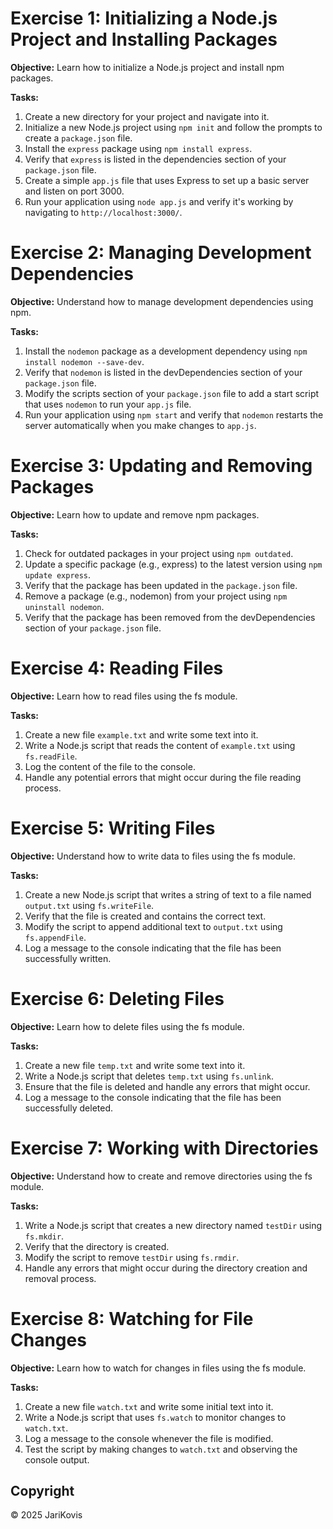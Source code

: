 
# Exercise 1: Initializing a Node.js Project and Installing Packages
**Objective:** Learn how to initialize a Node.js project and install npm packages.

**Tasks:**
1. Create a new directory for your project and navigate into it.
2. Initialize a new Node.js project using `npm init` and follow the prompts to create a `package.json` file.
3. Install the `express` package using `npm install express`.
4. Verify that `express` is listed in the dependencies section of your `package.json` file.
5. Create a simple `app.js` file that uses Express to set up a basic server and listen on port 3000.
6. Run your application using `node app.js` and verify it's working by navigating to `http://localhost:3000/`.

# Exercise 2: Managing Development Dependencies
**Objective:** Understand how to manage development dependencies using npm.

**Tasks:**
1. Install the `nodemon` package as a development dependency using `npm install nodemon --save-dev`.
2. Verify that `nodemon` is listed in the devDependencies section of your `package.json` file.
3. Modify the scripts section of your `package.json` file to add a start script that uses `nodemon` to run your `app.js` file.
4. Run your application using `npm start` and verify that `nodemon` restarts the server automatically when you make changes to `app.js`.

# Exercise 3: Updating and Removing Packages
**Objective:** Learn how to update and remove npm packages.

**Tasks:**
1. Check for outdated packages in your project using `npm outdated`.
2. Update a specific package (e.g., express) to the latest version using `npm update express`.
3. Verify that the package has been updated in the `package.json` file.
4. Remove a package (e.g., nodemon) from your project using `npm uninstall nodemon`.
5. Verify that the package has been removed from the devDependencies section of your `package.json` file.

# Exercise 4: Reading Files
**Objective:** Learn how to read files using the fs module.

**Tasks:**
1. Create a new file `example.txt` and write some text into it.
2. Write a Node.js script that reads the content of `example.txt` using `fs.readFile`.
3. Log the content of the file to the console.
4. Handle any potential errors that might occur during the file reading process.

# Exercise 5: Writing Files
**Objective:** Understand how to write data to files using the fs module.

**Tasks:**
1. Create a new Node.js script that writes a string of text to a file named `output.txt` using `fs.writeFile`.
2. Verify that the file is created and contains the correct text.
3. Modify the script to append additional text to `output.txt` using `fs.appendFile`.
4. Log a message to the console indicating that the file has been successfully written.

# Exercise 6: Deleting Files
**Objective:** Learn how to delete files using the fs module.

**Tasks:**
1. Create a new file `temp.txt` and write some text into it.
2. Write a Node.js script that deletes `temp.txt` using `fs.unlink`.
3. Ensure that the file is deleted and handle any errors that might occur.
4. Log a message to the console indicating that the file has been successfully deleted.

# Exercise 7: Working with Directories
**Objective:** Understand how to create and remove directories using the fs module.

**Tasks:**
1. Write a Node.js script that creates a new directory named `testDir` using `fs.mkdir`.
2. Verify that the directory is created.
3. Modify the script to remove `testDir` using `fs.rmdir`.
4. Handle any errors that might occur during the directory creation and removal process.

# Exercise 8: Watching for File Changes
**Objective:** Learn how to watch for changes in files using the fs module.

**Tasks:**
1. Create a new file `watch.txt` and write some initial text into it.
2. Write a Node.js script that uses `fs.watch` to monitor changes to `watch.txt`.
3. Log a message to the console whenever the file is modified.
4. Test the script by making changes to `watch.txt` and observing the console output.

## Copyright

© 2025 JariKovis